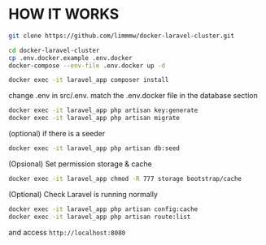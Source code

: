 # HOW IT WORKS
```bash
git clone https://github.com/limmmw/docker-laravel-cluster.git
```

```bash
cd docker-laravel-cluster
cp .env.docker.example .env.docker
docker-compose --env-file .env.docker up -d
```

```bash
docker exec -it laravel_app composer install
```

change .env in src/.env. match the .env.docker file in the database section

```bash
docker exec -it laravel_app php artisan key:generate
docker exec -it laravel_app php artisan migrate
```
(optional) if there is a seeder
```bash
docker exec -it laravel_app php artisan db:seed
```

(Opsional) Set permission storage & cache
```bash
docker exec -it laravel_app chmod -R 777 storage bootstrap/cache
```

(Optional) Check Laravel is running normally
```bash
docker exec -it laravel_app php artisan config:cache
docker exec -it laravel_app php artisan route:list
```

and access ```http://localhost:8080```